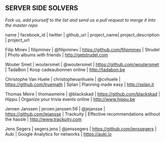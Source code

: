 ## SERVER SIDE SOLVERS ##

_Fork us, add yourself to the list and send us a pull request to merge it into the master repo_

name | facebook_id | twitter | github_url | project_name| project_description | project_url

Filip Minev | filipminev | @filipminev | https://github.com/filipminev | Strudel | Photo albums with friends | http://getstrudel.com

Wouter Smet | woutersmet | @woutersmet | https://github.com/woutersmet | TadaBon | Koop cadeaubonnen online | http://tadabon.be

Christophe Van Huele | christophevanhuele | @cvhuele | https://github.com/truemath | Splan | Planning made easy | http://splan.it

Thomas Meire | thomasmeire | @blackskad | https://github.com/blackskad | Hippu | Organize your trivia events online | http://www.hippu.be

Jeroen Janssen | jeroen.janssen.56 | @jejansse | https://github.com/jejansse | Trackuity | Effective recommendations without the hassle | http://www.trackuity.com

Jens Segers | segers.jens | @jenssegers | https://github.com/jenssegers | Auki | Google Analytics for networks | https://auki.io
